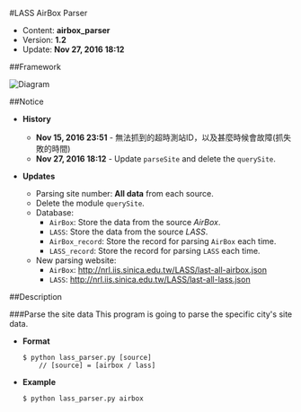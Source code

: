 #LASS AirBox Parser
* Content: **airbox_parser**
* Version: **1.2**
* Update: **Nov 27, 2016 18:12**

##Framework

![Diagram](https://github.com/YungShengLu/LASS/blob/PM25_parser_fix/LASS_framework.png)


##Notice
* **History**
	* **Nov 15, 2016 23:51** - 無法抓到的超時測站ID，以及甚麼時候會故障(抓失敗的時間)
	* **Nov 27, 2016 18:12** - Update `parseSite` and delete the `querySite`.

* **Updates**
    * Parsing site number: **All data** from each source.
    * Delete the module `querySite`.
    * Database:
    	- `AirBox`: Store the data from the source *AirBox*.
    	- `LASS`: Store the data from the source *LASS*.
    	- `AirBox_record`: Store the record for parsing `AirBox` each time.
    	- `LASS_record`: Store the record for parsing `LASS` each time.
    * New parsing website:
    	- `AirBox`: http://nrl.iis.sinica.edu.tw/LASS/last-all-airbox.json
    	- `LASS`: http://nrl.iis.sinica.edu.tw/LASS/last-all-lass.json


##Description

###Parse the site data
This program is going to parse the specific city's site data.
* **Format**
	```shell
	$ python lass_parser.py [source]
		// [source] = [airbox / lass]
	```

* **Example**
	```
	$ python lass_parser.py airbox
	```
